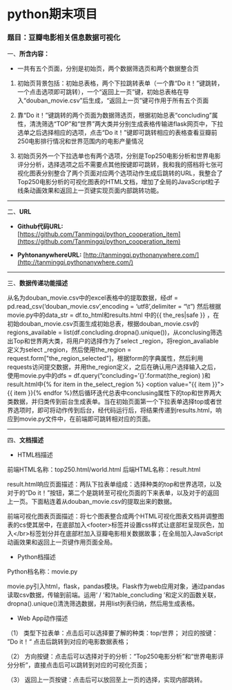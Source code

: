 # python期末项目
### 题目：豆瓣电影相关信息数据可视化

一、**所含内容：**

* 一共有五个页面，分别是初始页，两个数据筛选页和两个数据整合页

1. 初始页背景包括：初始总表格，两个下拉跳转表单（一个靠“Do it！”键跳转，一个点击选项即可跳转），一个“返回上一页”键，初始总表格在导入“douban_movie.csv”后生成，“返回上一页”键可作用于所有五个页面



2. 靠“Do it！”键跳转的两个页面为数据筛选页，根据初始总表“concluding”属性，清洗筛选“TOP”和“世界”两大类并分别生成表格传输进flask网页中，下拉选单之后选择相应的选项，点击“Do it！”键即可跳转相应的表格查看豆瓣前250电影排行情况和世界范围内的电影产量情况



3. 初始页另外一个下拉选单也有两个选项，分别是Top250电影分析和世界电影评分分析，选择选项之后不需要点其他按键即可跳转，我和我的搭档将七张可视化图表分别整合了两个页面对应两个选项动作生成后跳转的URL，我整合了Top250电影分析的可视化图表的HTML文档，增加了全局的JavaScript粒子线条动画效果和返回上一页键实现页面内部跳转功能。


---


二、**URL**


* **Github代码URL:**
[https://github.com/Tanmingqi/python_cooperation_item](https://github.com/Tanmingqi/python_cooperation_item)


* **PyhtonanywhereURL:**
[http://tanmingqi.pythonanywhere.com/](http://tanmingqi.pythonanywhere.com/)


---



三、**数据传递功能描述**

从名为douban_movie.csv中的excel表格中的提取数据，经df = pd.read_csv(‘douban_movie.csv’,encoding = ‘utf8’,delimiter = “\t”) 然后根据movie.py中的data_str = df.to_html和results.html 中的{{ the_res|safe }} ，在初始douban_movie.csv页面生成初始总表，根据douban_movie.csv的regions_available = list(df.concluding.dropna().unique())，从conclusing筛选出Top和世界两大类，将用户的选择作为了select
_region，将region_avaliable 定义为select _region，然后使用the_region = request.form["the_region_selected"]，根据form的字典属性，然后利用requests访问提交数据，并用the_region定义，之后在确认用户选择输入之后，使用movie.py中的dfs = df.query(“concluding=’{}’.format(the_region) )和result.html中{% for item in the_select_region %} &lt;option value="{{ item }}"&gt;{{ item }}</option>{% endfor %}然后循环迭代总表中conclusing属性下的top和世界两大类数据，并归类传到前台生成表单。当在初始页面第一个下拉表单选择top或者世界选项时，即可将动作传到后台，经代码运行后，将结果传递到results.html，响应到movie.py文件中，在前端即可跳转相对应的页面。

---



四、**文档描述**


* HTML档描述



前端HTML名称：top250.html/world.html
后端HTML名称：result.html

result.html响应页面描述：两队下拉表单组成：选择种类的top和世界选项，以及对于的“Do it！”按钮，第二个是跳转至可视化页面的下来表单，以及对于的返回上一页。下面粘连着从douban_movie.csv的提取出来的数据。

前端可视化图表页面描述：将七个图表整合成两个HTML可视化图表文档并调整图表的cs使其居中，在底部加入&lt;footer&gt;标签并设置css样式让底部栏呈现灰色，加入&lt;/br&gt;标签划分并在底部栏加入豆瓣电影相关数据故事；在全局加入JavaScript动画效果和返回上一页键作用页面全局。




* Python档描述

Python档名称：movie.py

movie.py引入html，flask，pandas模块。Flask作为web应用对象，通过pandas读取csv数据，传输到前端。运用‘ / ’和’/table_concluding ’和定义的函数关联，dropna().unique()清洗筛选数据，并用list列表归纳，然后用生成表格。



* Web App动作描述

（1）
类型下拉表单：点击后可以选择要了解的种类：top/世界；
对应的按键： ”Do it！“ 点击后跳转到对应的电影数据表格；



（2）
方向按键：点击后可以选择对于的分析：“Top250电影分析”和“世界电影评分分析”，直接点击后可以跳转到对应的可视化页面；




（3）
返回上一页按键：点击后可以放回至上一页的选择，实现内部跳转。

